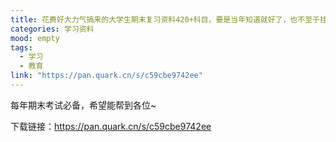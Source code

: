 ```yaml
---
title: 花费好大力气搞来的大学生期末复习资料420+科目，要是当年知道就好了，也不至于挂科了
categories: 学习资料
mood: empty
tags:
  - 学习
  - 教育
link: "https://pan.quark.cn/s/c59cbe9742ee"
---
```


每年期末考试必备，希望能帮到各位~





下载链接：https://pan.quark.cn/s/c59cbe9742ee








